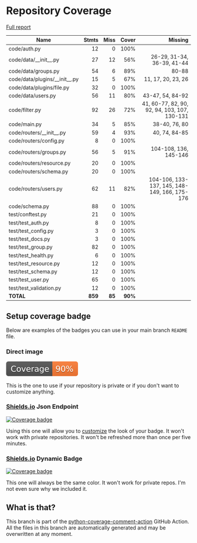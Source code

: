 # Repository Coverage

[Full report](https://htmlpreview.github.io/?https://github.com/HarryKodden/scim/blob/python-coverage-comment-action-data/htmlcov/index.html)

| Name                              |    Stmts |     Miss |   Cover |   Missing |
|---------------------------------- | -------: | -------: | ------: | --------: |
| code/auth.py                      |       12 |        0 |    100% |           |
| code/data/\_\_init\_\_.py         |       27 |       12 |     56% |26-29, 31-34, 36-39, 41-44 |
| code/data/groups.py               |       54 |        6 |     89% |     80-88 |
| code/data/plugins/\_\_init\_\_.py |       15 |        5 |     67% |11, 17, 20, 23, 26 |
| code/data/plugins/file.py         |       32 |        0 |    100% |           |
| code/data/users.py                |       56 |       11 |     80% |43-47, 54, 84-92 |
| code/filter.py                    |       92 |       26 |     72% |41, 60-77, 82, 90, 92, 94, 103, 107, 130-131 |
| code/main.py                      |       34 |        5 |     85% |38-40, 76, 80 |
| code/routers/\_\_init\_\_.py      |       59 |        4 |     93% |40, 74, 84-85 |
| code/routers/config.py            |        8 |        0 |    100% |           |
| code/routers/groups.py            |       56 |        5 |     91% |104-108, 136, 145-146 |
| code/routers/resource.py          |       20 |        0 |    100% |           |
| code/routers/schema.py            |       20 |        0 |    100% |           |
| code/routers/users.py             |       62 |       11 |     82% |104-106, 133-137, 145, 148-149, 166, 175-176 |
| code/schema.py                    |       88 |        0 |    100% |           |
| test/conftest.py                  |       21 |        0 |    100% |           |
| test/test\_auth.py                |        8 |        0 |    100% |           |
| test/test\_config.py              |        3 |        0 |    100% |           |
| test/test\_docs.py                |        3 |        0 |    100% |           |
| test/test\_group.py               |       82 |        0 |    100% |           |
| test/test\_health.py              |        6 |        0 |    100% |           |
| test/test\_resource.py            |       12 |        0 |    100% |           |
| test/test\_schema.py              |       12 |        0 |    100% |           |
| test/test\_user.py                |       65 |        0 |    100% |           |
| test/test\_validation.py          |       12 |        0 |    100% |           |
|                         **TOTAL** |  **859** |   **85** | **90%** |           |


## Setup coverage badge

Below are examples of the badges you can use in your main branch `README` file.

### Direct image

[![Coverage badge](https://raw.githubusercontent.com/HarryKodden/scim/python-coverage-comment-action-data/badge.svg)](https://htmlpreview.github.io/?https://github.com/HarryKodden/scim/blob/python-coverage-comment-action-data/htmlcov/index.html)

This is the one to use if your repository is private or if you don't want to customize anything.

### [Shields.io](https://shields.io) Json Endpoint

[![Coverage badge](https://img.shields.io/endpoint?url=https://raw.githubusercontent.com/HarryKodden/scim/python-coverage-comment-action-data/endpoint.json)](https://htmlpreview.github.io/?https://github.com/HarryKodden/scim/blob/python-coverage-comment-action-data/htmlcov/index.html)

Using this one will allow you to [customize](https://shields.io/endpoint) the look of your badge.
It won't work with private repositories. It won't be refreshed more than once per five minutes.

### [Shields.io](https://shields.io) Dynamic Badge

[![Coverage badge](https://img.shields.io/badge/dynamic/json?color=brightgreen&label=coverage&query=%24.message&url=https%3A%2F%2Fraw.githubusercontent.com%2FHarryKodden%2Fscim%2Fpython-coverage-comment-action-data%2Fendpoint.json)](https://htmlpreview.github.io/?https://github.com/HarryKodden/scim/blob/python-coverage-comment-action-data/htmlcov/index.html)

This one will always be the same color. It won't work for private repos. I'm not even sure why we included it.

## What is that?

This branch is part of the
[python-coverage-comment-action](https://github.com/marketplace/actions/python-coverage-comment)
GitHub Action. All the files in this branch are automatically generated and may be
overwritten at any moment.